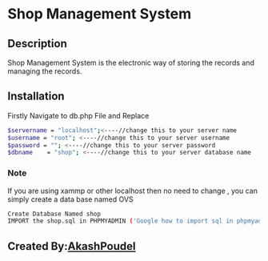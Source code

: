 # Shop Management System

## Description
Shop Management System is the electronic way of storing the records and managing the records.
## Installation
Firstly Navigate to db.php File and Replace
```bash
$servername = "localhost";<----//change this to your server name
$username = "root"; <----//change this to your server username
$password = ""; <----//change this to your server password
$dbname    = "shop"; <----//change this to your server database name
```
### Note
If you are using xammp or other localhost then no need to change , you can simply create a data base named OVS
```bash
Create Database Named shop
IMPORT the shop.sql in PHPMYADMIN ('Google how to import sql in phpmyadmin')

```
## Created By:[AkashPoudel](https://akashpoudel.com.np)

